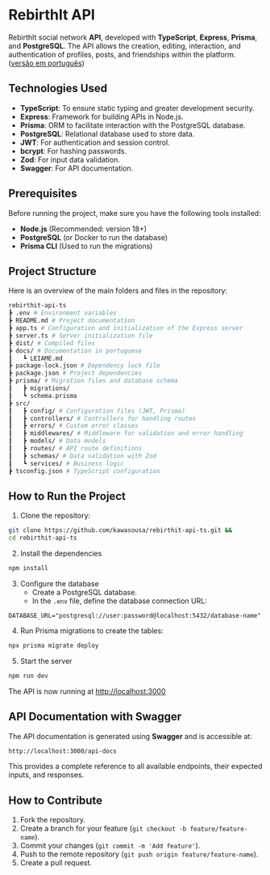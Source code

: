 # RebirthIt API
RebirthIt social network **API**, developed with **TypeScript**, **Express**, **Prisma**, and **PostgreSQL**. The API allows the creation, editing, interaction, and authentication of profiles, posts, and friendships within the platform. ([versão em português](https://github.com/kawasousa/rebirthit-api-ts/blob/main/docs/LEIAME.md))
## Technologies Used
- **TypeScript**: To ensure static typing and greater development security.
- **Express**: Framework for building APIs in Node.js.
- **Prisma**: ORM to facilitate interaction with the PostgreSQL database.
- **PostgreSQL**: Relational database used to store data.
- **JWT**: For authentication and session control.
- **bcrypt**: For hashing passwords.
- **Zod**: For input data validation.
- **Swagger**: For API documentation.
## Prerequisites
Before running the project, make sure you have the following tools installed:
- **Node.js** (Recommended: version 18+)
- **PostgreSQL** (or Docker to run the database)
- **Prisma CLI** (Used to run the migrations)
## Project Structure
Here is an overview of the main folders and files in the repository:
```bash
rebirthit-api-ts
┣ .env # Environment variables
┣ README.md # Project documentation
┣ app.ts # Configuration and initialization of the Express server
┣ server.ts # Server initialization file
┣ dist/ # Compiled files
┣ docs/ # Documentation in portuguese
┃   ┗ LEIAME.md
┣ package-lock.json # Dependency lock file
┣ package.json # Project dependencies
┣ prisma/ # Migration files and database schema
┃   ┣ migrations/
┃   ┗ schema.prisma
┣ src/
┃   ┣ config/ # Configuration files (JWT, Prisma)
┃   ┣ controllers/ # Controllers for handling routes
┃   ┣ errors/ # Custom error classes
┃   ┣ middlewares/ # Middleware for validation and error handling
┃   ┣ models/ # Data models
┃   ┣ routes/ # API route definitions
┃   ┣ schemas/ # Data validation with Zod
┃   ┗ services/ # Business logic
┣ tsconfig.json # TypeScript configuration
```
## How to Run the Project
1. Clone the repository:
```bash
git clone https://github.com/kawasousa/rebirthit-api-ts.git &&
cd rebirthit-api-ts
```
2. Install the dependencies
```bash
npm install
```
3. Configure the database
   - Create a PostgreSQL database.
   - In the `.env` file, define the database connection URL:
```env
DATABASE_URL="postgresql://user:password@localhost:5432/database-name"
```
4. Run Prisma migrations to create the tables:
```bash
npx prisma migrate deploy
```
5. Start the server
```bash
npm run dev
```
The API is now running at [http://localhost:3000](http://localhost:3000)
## API Documentation with Swagger
The API documentation is generated using **Swagger** and is accessible at:
```bash
http://localhost:3000/api-docs
```

This provides a complete reference to all available endpoints, their expected inputs, and responses.
## How to Contribute
1. Fork the repository.
2. Create a branch for your feature (`git checkout -b feature/feature-name`).
3. Commit your changes (`git commit -m 'Add feature'`).
4. Push to the remote repository (`git push origin feature/feature-name`).
5. Create a pull request.